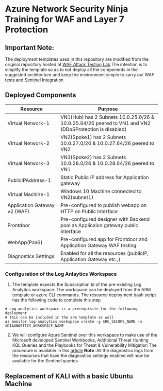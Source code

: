 # Azure Network Security Ninja Training for WAF and Layer 7 Protection
## Important Note:  
The deployment templates used in this repository are modified from the original repository hosted at [WAF Attack Testing Lab](https://github.com/Azure/Azure-Network-Security/tree/master/Azure%20WAF/Lab%20Template%20-%20WAF%20Attack%20Testing%20Lab).The intention is to simplify the template so as to not deploy all the components in the suggested architecture and keep the environment simple to carry out WAF tests and Sentinel Integration

## Deployed Components

| Resource                     | Purpose                                                                                                |
| ---------------------------- | ------------------------------------------------------------------------------------------------------ |
| Virtual Network-1            | VN1(Hub) has 2 Subnets 10.0.25.0/26 & 10.0.25.64/26 peered to VN1 and VN2 (DDoSProtection is disabled) |
| Virtual Network-2            | VN2(Spoke1) has 2 Subnets 10.0.27.0/26 & 10.0.27.64/26 peered to VN2                                   |
| Virtual Network-3            | VN3(Spoke2) has 2 Subnets 10.0.28.0/26 & 10.0.28.64/26 peered to VN1                                   |
| PublicIPAddress-1            | Static Public IP address for Application gateway                                                       |
| Virtual Machine-1            | Windows 10 Machine connected to VN2(subnet1)                                                           |
| Application Gateway v2 (WAF) | Pre-configured to publish webapp on HTTP on Public Interface                                           |
| Frontdoor                    | Pre-configured designer with Backend pool as Applicaion gateway public interface                       |
| WebApp(PaaS)                 | Pre-configured app for Frontdoor and Application Gateway WAF testing                                   |
| Diagnostics Settings         | Enabled for all the resources (publicIP, Application Gateway etc.,)                                    |

### Configuration of the Log Anlaytics Workspace
1. The template expects the Subscription Id of the pre-existing Log Analytics workspace. The workspace can be deployed from the ARM template or azure CLI commands. The resource deployment bash script has the following code to complete this step
```
# Log-analytics workspace is a prerequisite for the following deployment
# this can be included in the arm template as well
az monitor log-analytics workspace create -g $RG_SECOPS_NAME -n $DIAGNOSTICS_WORKSPACE_NAME
```
2. We will configure Azure Sentinel over this workspace to make use of the Microsoft developed Sentinel Workbooks, Additional Threat Hunting KQL Queries and the Playbooks for Threat & Vulnerability Mitigation
The procedure is available in this [article](https://docs.microsoft.com/en-us/azure/sentinel/quickstart-onboard)
**Note** :All the diagnostics logs from the resources that have the diagnostics settings enabled will now be available for the Sentinel queries

## Replacement of KALI with a basic Ubuntu Machine

